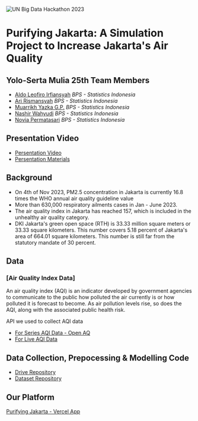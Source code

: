 ![UN Big Data Hackathon 2023](https://unstats.un.org/bigdata/events/2023/un-datathon/banner.jpg "UNBDH 2023")

# Purifying Jakarta: A Simulation Project to Increase Jakarta's Air Quality

## Yolo-Serta Mulia 25th Team Members

- [Aldo Leofiro Irfiansyah](https://www.linkedin.com/in/leofiro/) _BPS - Statistics Indonesia_
- [Ari Rismansyah](https://www.linkedin.com/in/arirismansyah/) _BPS - Statistics Indonesia_
- [Muarrikh Yazka G.P.](https://www.linkedin.com/in/muarrikhyazka/) _BPS - Statistics Indonesia_
- [Nashir Wahyudi](https://www.linkedin.com/in/nashir-geeks-wahyudi/) _BPS - Statistics Indonesia_
- [Novia Permatasari](https://www.linkedin.com/in/noviaprmtsr/) _BPS - Statistics Indonesia_

## Presentation Video

- [Persentation Video](https://drive.google.com/drive/u/0/folders/1efjIY4QnLvmLHzdwRF8pueVesHhDwdRm)
- [Persentation Materials](https://docs.google.com/presentation/d/1AHu5NPUqEM9HwhmUnIH3XerPhGcCVYr0SxTHdvuGfVw/edit?usp=sharing)

## Background

- On 4th of Nov 2023, PM2.5 concentration in Jakarta is currently 16.8 times the WHO annual air quality guideline value
- More than 630,000 respiratory ailments cases in Jan - June 2023.
- The air quality index in Jakarta has reached 157, which is included in the unhealthy air quality category.
- DKI Jakarta's green open space (RTH) is 33.33 million square meters or 33.33 square kilometers. This number covers 5.18 percent of Jakarta's area of 664.01 square kilometers. This number is still far from the statutory mandate of 30 percent.

## Data

### [Air Quality Index Data]

An air quality index (AQI) is an indicator developed by government agencies to communicate to the public how polluted the air currently is or how polluted it is forecast to become. As air pollution levels rise, so does the AQI, along with the associated public health risk.

API we used to collect AQI data

- [For Series AQI Data - Open AQ](https://openaq.org/)
- [For Live AQI Data](https://waqi.info/)

## Data Collection, Prepocessing & Modelling Code

- [Drive Repository](https://drive.google.com/drive/u/0/folders/1TkbMRaGmVY2B8NtK6JLJ50hKVhaqvM4R)
- [Dataset Repository](https://drive.google.com/drive/folders/1TkbMRaGmVY2B8NtK6JLJ50hKVhaqvM4R?usp=drive_link)

## Our Platform

[Purifying Jakarta - Vercel App](https://purifying-jakarta.vercel.app/)

